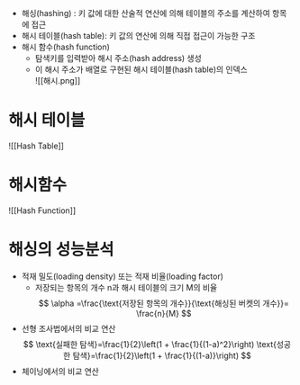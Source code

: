 - 해싱(hashing) : 키 값에 대한 산술적 연산에 의해 테이블의 주소를 계산하여 항목에 접근
- 해시 테이블(hash table): 키 값의 연산에 의해 직접 접근이 가능한 구조 
- 해시 함수(hash function)
	- 탐색키를 입력받아 해시 주소(hash address) 생성
	- 이 해시 주소가 배열로 구현된 해시 테이블(hash table)의 인덱스  
![[해시.png]]
# 해시 테이블
![[Hash Table]]
# 해시함수
![[Hash Function]]
# 해싱의 성능분석
- 적재 밀도(loading density) 또는 적재 비율(loading factor)
	- 저장되는 항목의 개수 n과 해시 테이블의 크기 M의 비율 
$$
\alpha =\frac{\text{저장된 항목의 개수}}{\text{해싱된 버켓의 개수}}= \frac{n}{M}
$$
- 선형 조사법에서의 비교 연산
$$
\text{실패한 탐색}=\frac{1}{2}\left(1 + \frac{1}{(1-a)^2}\right)
\text{성공한 탐색}=\frac{1}{2}\left(1 + \frac{1}{(1-a)}\right)
$$
- 체이닝에서의 비교 연산
$$
$$